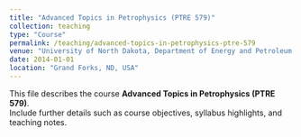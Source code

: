 ```yaml
---
title: "Advanced Topics in Petrophysics (PTRE 579)"
collection: teaching
type: "Course"
permalink: /teaching/advanced-topics-in-petrophysics-ptre-579
venue: "University of North Dakota, Department of Energy and Petroleum Engineering"
date: 2014-01-01
location: "Grand Forks, ND, USA"
---
```


This file describes the course **Advanced Topics in Petrophysics (PTRE 579)**.  
Include further details such as course objectives, syllabus highlights, and teaching notes.